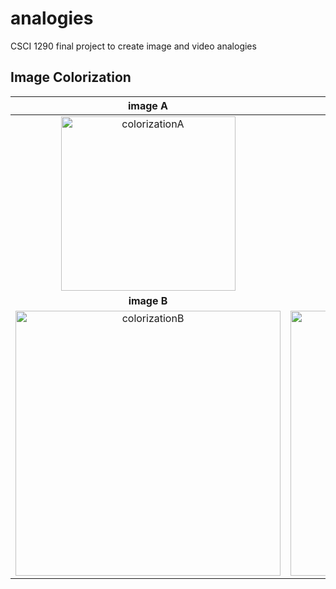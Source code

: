 # analogies
CSCI 1290 final project to create image and video analogies

## Image Colorization
| image A | image A' |
|:------:|:--------:|
| <img width="279" alt="colorizationA" src="https://github.com/ericnlchen/video-analogies/assets/50728605/c2d6c8e4-a602-4b89-933a-45be56ac5762">| <img width="279" alt="colorizationAprime" src="https://github.com/ericnlchen/video-analogies/assets/50728605/ca572d74-a6b3-4b68-8dfd-a15dc7039ff3">  |
| **image B** | **image B'** |
| <img width="424" alt="colorizationB" src="https://github.com/ericnlchen/video-analogies/assets/50728605/202036d3-f9a7-40e6-8b59-eeebbf182213"> |<img width="424" alt="colorizationBprime" src="https://github.com/ericnlchen/video-analogies/assets/50728605/95b33d81-dbce-4664-95b9-700d6a44fc9c">|

